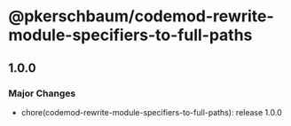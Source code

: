 # @pkerschbaum/codemod-rewrite-module-specifiers-to-full-paths

## 1.0.0

### Major Changes

- chore(codemod-rewrite-module-specifiers-to-full-paths): release 1.0.0
